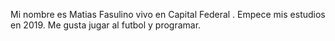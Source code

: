 Mi nombre es Matias Fasulino vivo en Capital Federal .
Empece mis estudios en 2019.
Me gusta jugar al futbol y programar.
